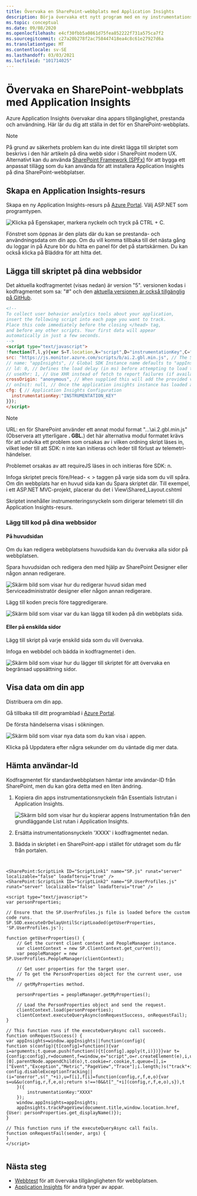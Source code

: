 ```yaml
---
title: Övervaka en SharePoint-webbplats med Application Insights
description: Börja övervaka ett nytt program med en ny instrumentationsnyckel
ms.topic: conceptual
ms.date: 09/08/2020
ms.openlocfilehash: e4cf30fbb5a0861d75fea852222f731a575ca7f2
ms.sourcegitcommit: c27a20b278f2ac758447418ea4c8c61e27927d6a
ms.translationtype: MT
ms.contentlocale: sv-SE
ms.lasthandoff: 03/03/2021
ms.locfileid: "101714025"
---
```

# <a name="monitor-a-sharepoint-site-with-application-insights"></a>Övervaka en SharePoint-webbplats med Application Insights

Azure Application Insights övervakar dina appars tillgänglighet, prestanda och användning. Här lär du dig att ställa in det för en SharePoint-webbplats.

> [!NOTE]
> På grund av säkerhets problem kan du inte direkt lägga till skriptet som beskrivs i den här artikeln på dina webb sidor i SharePoint modern UX. Alternativt kan du använda [SharePoint Framework (SPFx)](/sharepoint/dev/spfx/extensions/overview-extensions) för att bygga ett anpassat tillägg som du kan använda för att installera Application Insights på dina SharePoint-webbplatser.

## <a name="create-an-application-insights-resource"></a>Skapa en Application Insights-resurs
Skapa en ny Application Insights-resurs på [Azure Portal](https://portal.azure.com). Välj ASP.NET som programtypen.

![Klicka på Egenskaper, markera nyckeln och tryck på CTRL + C.](./media/sharepoint/001.png)

Fönstret som öppnas är den plats där du kan se prestanda- och användningsdata om din app. Om du vill komma tillbaka till det nästa gång du loggar in på Azure bör du hitta en panel för det på startskärmen. Du kan också klicka på Bläddra för att hitta det.

## <a name="add-the-script-to-your-web-pages"></a>Lägga till skriptet på dina webbsidor

Det aktuella kodfragmentet (visas nedan) är version "5". versionen kodas i kodfragmentet som sa: "#" och den [aktuella versionen är också tillgänglig på GitHub](https://go.microsoft.com/fwlink/?linkid=2156318).

```HTML
<!-- 
To collect user behavior analytics tools about your application, 
insert the following script into each page you want to track.
Place this code immediately before the closing </head> tag,
and before any other scripts. Your first data will appear 
automatically in just a few seconds.
-->
<script type="text/javascript">
!function(T,l,y){var S=T.location,k="script",D="instrumentationKey",C="ingestionendpoint",I="disableExceptionTracking",E="ai.device.",b="toLowerCase",w="crossOrigin",N="POST",e="appInsightsSDK",t=y.name||"appInsights";(y.name||T[e])&&(T[e]=t);var n=T[t]||function(d){var g=!1,f=!1,m={initialize:!0,queue:[],sv:"5",version:2,config:d};function v(e,t){var n={},a="Browser";return n[E+"id"]=a[b](),n[E+"type"]=a,n["ai.operation.name"]=S&&S.pathname||"_unknown_",n["ai.internal.sdkVersion"]="javascript:snippet_"+(m.sv||m.version),{time:function(){var e=new Date;function t(e){var t=""+e;return 1===t.length&&(t="0"+t),t}return e.getUTCFullYear()+"-"+t(1+e.getUTCMonth())+"-"+t(e.getUTCDate())+"T"+t(e.getUTCHours())+":"+t(e.getUTCMinutes())+":"+t(e.getUTCSeconds())+"."+((e.getUTCMilliseconds()/1e3).toFixed(3)+"").slice(2,5)+"Z"}(),iKey:e,name:"Microsoft.ApplicationInsights."+e.replace(/-/g,"")+"."+t,sampleRate:100,tags:n,data:{baseData:{ver:2}}}}var h=d.url||y.src;if(h){function a(e){var t,n,a,i,r,o,s,c,u,p,l;g=!0,m.queue=[],f||(f=!0,t=h,s=function(){var e={},t=d.connectionString;if(t)for(var n=t.split(";"),a=0;a<n.length;a++){var i=n[a].split("=");2===i.length&&(e[i[0][b]()]=i[1])}if(!e[C]){var r=e.endpointsuffix,o=r?e.location:null;e[C]="https://"+(o?o+".":"")+"dc."+(r||"services.visualstudio.com")}return e}(),c=s[D]||d[D]||"",u=s[C],p=u?u+"/v2/track":d.endpointUrl,(l=[]).push((n="SDK LOAD Failure: Failed to load Application Insights SDK script (See stack for details)",a=t,i=p,(o=(r=v(c,"Exception")).data).baseType="ExceptionData",o.baseData.exceptions=[{typeName:"SDKLoadFailed",message:n.replace(/\./g,"-"),hasFullStack:!1,stack:n+"\nSnippet failed to load ["+a+"] -- Telemetry is disabled\nHelp Link: https://go.microsoft.com/fwlink/?linkid=2128109\nHost: "+(S&&S.pathname||"_unknown_")+"\nEndpoint: "+i,parsedStack:[]}],r)),l.push(function(e,t,n,a){var i=v(c,"Message"),r=i.data;r.baseType="MessageData";var o=r.baseData;return o.message='AI (Internal): 99 message:"'+("SDK LOAD Failure: Failed to load Application Insights SDK script (See stack for details) ("+n+")").replace(/\"/g,"")+'"',o.properties={endpoint:a},i}(0,0,t,p)),function(e,t){if(JSON){var n=T.fetch;if(n&&!y.useXhr)n(t,{method:N,body:JSON.stringify(e),mode:"cors"});else if(XMLHttpRequest){var a=new XMLHttpRequest;a.open(N,t),a.setRequestHeader("Content-type","application/json"),a.send(JSON.stringify(e))}}}(l,p))}function i(e,t){f||setTimeout(function(){!t&&m.core||a()},500)}var e=function(){var n=l.createElement(k);n.src=h;var e=y[w];return!e&&""!==e||"undefined"==n[w]||(n[w]=e),n.onload=i,n.onerror=a,n.onreadystatechange=function(e,t){"loaded"!==n.readyState&&"complete"!==n.readyState||i(0,t)},n}();y.ld<0?l.getElementsByTagName("head")[0].appendChild(e):setTimeout(function(){l.getElementsByTagName(k)[0].parentNode.appendChild(e)},y.ld||0)}try{m.cookie=l.cookie}catch(p){}function t(e){for(;e.length;)!function(t){m[t]=function(){var e=arguments;g||m.queue.push(function(){m[t].apply(m,e)})}}(e.pop())}var n="track",r="TrackPage",o="TrackEvent";t([n+"Event",n+"PageView",n+"Exception",n+"Trace",n+"DependencyData",n+"Metric",n+"PageViewPerformance","start"+r,"stop"+r,"start"+o,"stop"+o,"addTelemetryInitializer","setAuthenticatedUserContext","clearAuthenticatedUserContext","flush"]),m.SeverityLevel={Verbose:0,Information:1,Warning:2,Error:3,Critical:4};var s=(d.extensionConfig||{}).ApplicationInsightsAnalytics||{};if(!0!==d[I]&&!0!==s[I]){var c="onerror";t(["_"+c]);var u=T[c];T[c]=function(e,t,n,a,i){var r=u&&u(e,t,n,a,i);return!0!==r&&m["_"+c]({message:e,url:t,lineNumber:n,columnNumber:a,error:i}),r},d.autoExceptionInstrumented=!0}return m}(y.cfg);function a(){y.onInit&&y.onInit(n)}(T[t]=n).queue&&0===n.queue.length?(n.queue.push(a),n.trackPageView({})):a()}(window,document,{nConfig||{}).ApplicationInsightsAnalytics||{};if(!0!==d[C]&&!0!==s[C]){method="onerror",t(["_"+method]);var c=T[method];T[method]=function(e,t,n,a,i){var r=c&&c(e,t,n,a,i);return!0!==r&&m["_"+method]({message:e,url:t,lineNumber:n,columnNumber:a,error:i}),r},d.autoExceptionInstrumented=!0}return m}(y.cfg);(T[t]=n).queue&&0===n.queue.length&&n.trackPageView({})}(window,document,{
src: "https://js.monitor.azure.com/scripts/b/ai.2.gbl.min.js", // The SDK URL Source
// name: "appInsights", // Global SDK Instance name defaults to "appInsights" when not supplied
// ld: 0, // Defines the load delay (in ms) before attempting to load the sdk. -1 = block page load and add to head. (default) = 0ms load after timeout,
// useXhr: 1, // Use XHR instead of fetch to report failures (if available),
crossOrigin: "anonymous", // When supplied this will add the provided value as the cross origin attribute on the script tag
// onInit: null, // Once the application insights instance has loaded and initialized this callback function will be called with 1 argument -- the sdk instance (DO NOT ADD anything to the sdk.queue -- As they won't get called)
cfg: { // Application Insights Configuration
  instrumentationKey:"INSTRUMENTATION_KEY"
}});
</script>
```

> [!NOTE]
> URL: en för SharePoint använder ett annat modul format "...\ai.2.gbl.min.js" (Observera att ytterligare **. GBL.**) det här alternativa modul formatet krävs för att undvika ett problem som orsakas av i vilken ordning skript läses in, vilket leder till att SDK: n inte kan initieras och leder till förlust av telemetri-händelser.
>
> Problemet orsakas av att requireJS läses in och initieras före SDK: n.

Infoga skriptet precis före/Head- &lt; &gt; taggen på varje sida som du vill spåra. Om din webbplats har en huvud sida kan du Spara skriptet där. Till exempel, i ett ASP.NET MVC-projekt, placerar du det i View\Shared\_Layout.cshtml

Skriptet innehåller instrumenteringsnyckeln som dirigerar telemetri till din Application Insights-resurs.

### <a name="add-the-code-to-your-site-pages"></a>Lägg till kod på dina webbsidor
#### <a name="on-the-master-page"></a>På huvudsidan
Om du kan redigera webbplatsens huvudsida kan du övervaka alla sidor på webbplatsen.

Spara huvudsidan och redigera den med hjälp av SharePoint Designer eller någon annan redigerare.

![Skärm bild som visar hur du redigerar huvud sidan med Serviceadministratör designer eller någon annan redigerare.](./media/sharepoint/03-master.png)

Lägg till koden precis före </head> taggredigerare. 

![Skärm bild som visar var du kan lägga till koden på din webbplats sida.](./media/sharepoint/04-code.png)

#### <a name="or-on-individual-pages"></a>Eller på enskilda sidor
Lägg till skript på varje enskild sida som du vill övervaka. 

Infoga en webbdel och bädda in kodfragmentet i den.

![Skärm bild som visar hur du lägger till skriptet för att övervaka en begränsad uppsättning sidor.](./media/sharepoint/05-page.png)

## <a name="view-data-about-your-app"></a>Visa data om din app
Distribuera om din app.

Gå tillbaka till ditt programblad i [Azure Portal](https://portal.azure.com).

De första händelserna visas i sökningen. 

![Skärm bild som visar nya data som du kan visa i appen.](./media/sharepoint/09-search.png)

Klicka på Uppdatera efter några sekunder om du väntade dig mer data.

## <a name="capturing-user-id"></a>Hämta användar-Id
Kodfragmentet för standardwebbplatsen hämtar inte användar-ID från SharePoint, men du kan göra detta med en liten ändring.

1. Kopiera din apps instrumentationsnyckeln från Essentials listrutan i Application Insights. 

    ![Skärm bild som visar hur du kopierar appens Instrumentation från den grundläggande List rutan i Application Insights.](./media/sharepoint/02-props.png)

1. Ersätta instrumentationsnyckeln 'XXXX' i kodfragmentet nedan. 
2. Bädda in skriptet i en SharePoint-app i stället för utdraget som du får från portalen.

```


<SharePoint:ScriptLink ID="ScriptLink1" name="SP.js" runat="server" localizable="false" loadafterui="true" /> 
<SharePoint:ScriptLink ID="ScriptLink2" name="SP.UserProfiles.js" runat="server" localizable="false" loadafterui="true" /> 

<script type="text/javascript"> 
var personProperties; 

// Ensure that the SP.UserProfiles.js file is loaded before the custom code runs. 
SP.SOD.executeOrDelayUntilScriptLoaded(getUserProperties, 'SP.UserProfiles.js'); 

function getUserProperties() { 
    // Get the current client context and PeopleManager instance. 
    var clientContext = new SP.ClientContext.get_current(); 
    var peopleManager = new SP.UserProfiles.PeopleManager(clientContext); 

    // Get user properties for the target user. 
    // To get the PersonProperties object for the current user, use the 
    // getMyProperties method. 

    personProperties = peopleManager.getMyProperties(); 

    // Load the PersonProperties object and send the request. 
    clientContext.load(personProperties); 
    clientContext.executeQueryAsync(onRequestSuccess, onRequestFail); 
} 

// This function runs if the executeQueryAsync call succeeds. 
function onRequestSuccess() { 
var appInsights=window.appInsights||function(config){
function s(config){t[config]=function(){var i=arguments;t.queue.push(function(){t[config].apply(t,i)})}}var t={config:config},r=document,f=window,e="script",o=r.createElement(e),i,u;for(o.src=config.url||"//az416426.vo.msecnd.net/scripts/a/ai.0.js",r.getElementsByTagName(e)[0].parentNode.appendChild(o),t.cookie=r.cookie,t.queue=[],i=["Event","Exception","Metric","PageView","Trace"];i.length;)s("track"+i.pop());return config.disableExceptionTracking||(i="onerror",s("_"+i),u=f[i],f[i]=function(config,r,f,e,o){var s=u&&u(config,r,f,e,o);return s!==!0&&t["_"+i](config,r,f,e,o),s}),t
    }({
        instrumentationKey:"XXXX"
    });
    window.appInsights=appInsights;
    appInsights.trackPageView(document.title,window.location.href, {User: personProperties.get_displayName()});
} 

// This function runs if the executeQueryAsync call fails. 
function onRequestFail(sender, args) { 
} 
</script> 


```



## <a name="next-steps"></a>Nästa steg
* [Webbtest](./monitor-web-app-availability.md) för att övervaka tillgängligheten för webbplatsen.
* [Application Insights](./app-insights-overview.md) för andra typer av appar.

<!--Link references-->
